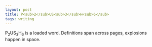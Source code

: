 ```yaml
---
layout: post
title: P<sub>2</sub>US<sub>3</sub>H<sub>6</sub>
tags: writing
---
```

P<sub>2</sub>US<sub>3</sub>H<sub>6</sub> is a loaded word. Definitions span across pages, explosions happen in space.
